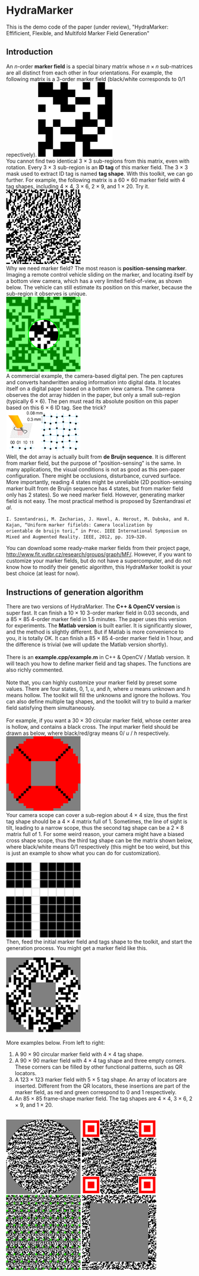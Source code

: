 # **HydraMarker**

This is the demo code of the paper (under review), "HydraMarker: Effificient, Flexible, and Multifold Marker Field Generation"
## Introduction
An $n$-order **marker field** is a special binary matrix whose $n\times n$ sub-matrices are all distinct from each other in four orientations. For example, the following matrix is a 3-order marker field (black/white corresponds to 0/1 repectively).
<img src=https://github.com/Lilin2015/Author---HydraMarker/blob/main/README_md_files/field.jpeg width=200><br />
You cannot find two identical 3 $\times$ 3 sub-regions from this matrix, even with rotation. Every 3 $\times$ 3 sub-region is an **ID tag** of this marker field. The 3 $\times$ 3 mask used to extract ID tag is named **tag shape**.
With this toolkit, we can go further. For example, the following matrix is a 60 $\times$ 60 marker field with 4 tag shapes, including 4 $\times$ 4, 3 $\times$ 6, 2 $\times$ 9, and 1 $\times$ 20. Try it.<br />
<img src=https://github.com/Lilin2015/Author---HydraMarker/blob/main/README_md_files/field2.png width=200><br />
Why we need marker field? The most reason is **position-sensing marker**. Imaging a remote control vehicle sliding on the marker, and locating itself by a bottom view camera, which has a very limited field-of-view, as shown below. The vehicle can still estimate its position on this marker, because the sub-region it observes is unique.<br />
<img src=https://github.com/Lilin2015/Author---HydraMarker/blob/main/README_md_files/ps_marker.png width=200><br />
A commercial example, the camera-based digital pen. The pen captures and converts handwritten analog information into digital data. It locates itself on a digital paper based on a bottom view camera. The camera observes the dot array hidden in the paper, but only a small sub-region (typically 6 $\times$ 6). The pen must read its absolute position on this paper based on this 6 $\times$ 6 ID tag. See the trick?
<br />
<img src=https://github.com/Lilin2015/Author---HydraMarker/blob/main/README_md_files/digital_pen.png width=200><br />
Well, the dot array is actually built from **de Bruijn sequence**. It is different from marker field, but the purpose of "position-sensing" is the same. In many applications, the visual conditions is not as good as this pen-paper configuration. There might be occlusions, disturbance, curved surface. More importantly, reading 4 states might be unreliable (2D position-sensing marker built from de Bruijn sequence has 4 states, but from marker field only has 2 states). So we need marker field.
However, generating marker field is not easy. The most practical method is proposed by Szentandrasi *et al*.

    I. Szentandrasi, M. Zacharias, J. Havel, A. Herout, M. Dubska, and R. Kajan, “Uniform marker fifields: Camera localization by
    orientable de bruijn tori,” in Proc. IEEE International Symposium on Mixed and Augmented Reality. IEEE, 2012, pp. 319–320.
 You can download some ready-make marker fields from their project page, http://www.fit.vutbr.cz/research/groups/graph/MF/.
 However, if you want to customize your marker fields, but do not have a supercomputer, and do not know how to modify their genetic algorithm, this HydraMarker toolkit is your best choice (at least for now).

## Instructions of generation algorithm
There are two versions of HydraMarker.
The **C++ & OpenCV version** is super fast. It can finish a 10 $\times$ 10 3-order marker field in 0.03 seconds, and a 85 $\times$ 85 4-order marker field in 1.5 minutes. The paper uses this version for experiments.
The **Matlab version** is built earlier. It is significantly slower, and the method is slightly different. But if Matlab is more convenience to you, it is totally OK. It can finish a 85 $\times$ 85 4-order marker field in 1 hour, and the difference is trivial (we will update the Matlab version shortly).<br /><br />
There is an **example.cpp/example.m** in C++ & OpenCV / Matlab version. It will teach you how to define marker field and tag shapes. The functions are also richly commented.
<br /><br />
Note that, you can highly customize your marker field by preset some values. There are four states, 0, 1, $u$, and $h$,
where $u$ means unknown and $h$ means hollow. The toolkit will fill the unknowns and ignore the hollows. You can also define multiple tag shapes, and the toolkit will try to build a marker field satisfying them simultaneously.
<br /><br />
For example, if you want a 30 $\times$ 30 circular marker field, whose center area is hollow, and contains a black cross. The input marker field should be drawn as below, where black/red/gray means 0/ $u$ / $h$ respectively.
 <img src=https://github.com/Lilin2015/Author---HydraMarker/blob/main/README_md_files/init.png width=200><br />
 Your camera scope can cover a sub-region about 4 $\times$ 4 size, thus the first tag shape should be a 4 $\times$ 4 matrix full of 1. Sometimes, the line of sight is tilt, leading to a narrow scope, thus the second tag shape can be a 2 $\times$ 8 matrix full of 1. For some weird reason, your camera might have a biased cross shape scope, thus the third tag shape can be the matrix shown below, where black/white means 0/1 respectively (this might be too weird, but this is just an example to show what you can do for customization).
 <br /><br />
 <img src=https://github.com/Lilin2015/Author---HydraMarker/blob/main/README_md_files/shape3.png width=200><br />
 Then, feed the initial marker field and tags shape to the toolkit, and start the generation process. You might get a marker field like this.
  <br /><br />
 <img src=https://github.com/Lilin2015/Author---HydraMarker/blob/main/README_md_files/suppose.png width=200>
   <br /><br />
More examples below. From left to right:
 1. A 90 × 90 circular marker field with 4 × 4 tag shape.
 2. A 90 × 90 marker field with 4 × 4 tag shape and three
empty corners. These corners can be filled by other functional patterns, such as QR locators.
 3. A 123 × 123 marker field with 5 × 5 tag shape. An array
of locators are inserted. Different from the QR locators,
these insertions are part of the marker field, as red and
green correspond to 0 and 1 respectively.
 4. An 85 × 85 frame-shape marker field. The tag shapes
are 4 × 4, 3 × 6, 2 × 9, and 1 × 20.
<br />
  <img src=https://github.com/Lilin2015/Author---HydraMarker/blob/main/README_md_files/Ad2.png width=200>
   <img src=https://github.com/Lilin2015/Author---HydraMarker/blob/main/README_md_files/Ad3.png width=200>
    <img src=https://github.com/Lilin2015/Author---HydraMarker/blob/main/README_md_files/Ad4.png width=200>
     <img src=https://github.com/Lilin2015/Author---HydraMarker/blob/main/README_md_files/Ad6.png width=200>

 
